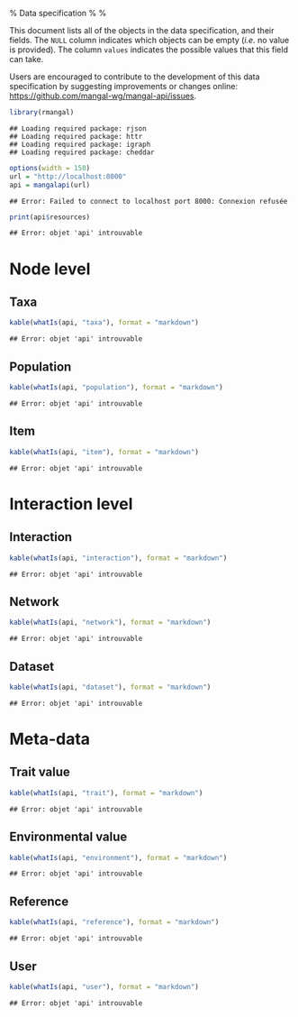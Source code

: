 % Data specification
%
%

This document lists all of the objects in the data specification, and their
fields. The `NULL` column indicates which objects can be empty (*i.e.* no
value is provided). The column `values` indicates the possible values that
this field can take.

Users are encouraged to contribute to the development of this
data specification by suggesting improvements or changes online:
<https://github.com/mangal-wg/mangal-api/issues>.


```r
library(rmangal)
```

```
## Loading required package: rjson
## Loading required package: httr
## Loading required package: igraph
## Loading required package: cheddar
```

```r
options(width = 150)
url = "http://localhost:8000"
api = mangalapi(url)
```

```
## Error: Failed to connect to localhost port 8000: Connexion refusée
```

```r
print(api$resources)
```

```
## Error: objet 'api' introuvable
```


# Node level

## Taxa


```r
kable(whatIs(api, "taxa"), format = "markdown")
```

```
## Error: objet 'api' introuvable
```


## Population


```r
kable(whatIs(api, "population"), format = "markdown")
```

```
## Error: objet 'api' introuvable
```


## Item


```r
kable(whatIs(api, "item"), format = "markdown")
```

```
## Error: objet 'api' introuvable
```


# Interaction level

## Interaction


```r
kable(whatIs(api, "interaction"), format = "markdown")
```

```
## Error: objet 'api' introuvable
```


## Network


```r
kable(whatIs(api, "network"), format = "markdown")
```

```
## Error: objet 'api' introuvable
```


## Dataset


```r
kable(whatIs(api, "dataset"), format = "markdown")
```

```
## Error: objet 'api' introuvable
```


# Meta-data

## Trait value


```r
kable(whatIs(api, "trait"), format = "markdown")
```

```
## Error: objet 'api' introuvable
```


## Environmental value


```r
kable(whatIs(api, "environment"), format = "markdown")
```

```
## Error: objet 'api' introuvable
```


## Reference


```r
kable(whatIs(api, "reference"), format = "markdown")
```

```
## Error: objet 'api' introuvable
```


## User


```r
kable(whatIs(api, "user"), format = "markdown")
```

```
## Error: objet 'api' introuvable
```

